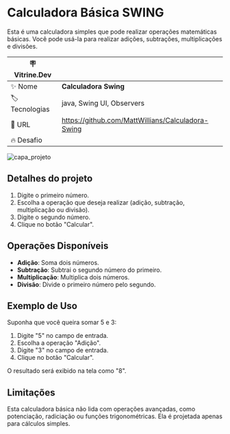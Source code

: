# Calculadora Básica SWING

Esta é uma calculadora simples que pode realizar operações matemáticas básicas. Você pode usá-la para realizar adições, subtrações, multiplicações e divisões.

| :placard: Vitrine.Dev |     |
| -------------  | --- |
| :sparkles: Nome        | **Calculadora Swing**
| :label: Tecnologias | java, Swing UI, Observers
| :rocket: URL         | https://github.com/MattWillians/Calculadora-Swing
| :fire: Desafio     | 

<!-- Inserir imagem com a #vitrinedev ao final do link -->
![capa_projeto](https://github.com/MattWillians/Calculadora-Swing/assets/102035342/09b62e46-0de1-40c7-847d-9c3a060ddfc9#vitrinedev)

## Detalhes do projeto

1. Digite o primeiro número.
2. Escolha a operação que deseja realizar (adição, subtração, multiplicação ou divisão).
3. Digite o segundo número.
4. Clique no botão "Calcular".

## Operações Disponíveis

- **Adição**: Soma dois números.
- **Subtração**: Subtrai o segundo número do primeiro.
- **Multiplicação**: Multiplica dois números.
- **Divisão**: Divide o primeiro número pelo segundo.

## Exemplo de Uso

Suponha que você queira somar 5 e 3:

1. Digite "5" no campo de entrada.
2. Escolha a operação "Adição".
3. Digite "3" no campo de entrada.
4. Clique no botão "Calcular".

O resultado será exibido na tela como "8".

## Limitações

Esta calculadora básica não lida com operações avançadas, como potenciação, radiciação ou funções trigonométricas. Ela é projetada apenas para cálculos simples.
